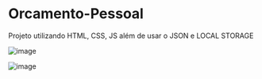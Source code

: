 # Orcamento-Pessoal
Projeto utilizando HTML, CSS, JS além de usar o JSON e LOCAL STORAGE 

![image](https://github.com/felipesphair/Orcamento-Pessoal/assets/107360437/f2c353ed-169e-470c-aa79-2e49e0ac1bcd)

![image](https://github.com/felipesphair/Orcamento-Pessoal/assets/107360437/2998274e-d92f-49ca-b0bd-09d9450ad637)
